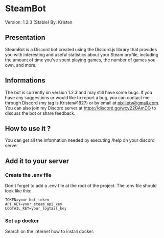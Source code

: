 # SteamBot
Version: 1.2.3 (Stable)
By: Kristen

## Presentation
SteamBot is a Discord bot created using the Discord.js library that provides you with interesting and useful statistics about your Steam profile, including the amount of time you've spent playing games, the number of games you own, and more.

## Informations
The bot is currently on version 1.2.3 and may still have some bugs. If you have any suggestions or would like to report a bug, you can contact me through Discord (my tag is Kristen#1827) or by email at pixilietv@gmail.com. You can also join my Discord server at https://discord.gg/wcy22GAmDG to discuss the bot or share feedback.  

## How to use it ?
You can get all the information needed by executing /help on your discord server

## Add it to your server
### Create the .env file
Don't forget to add a .env file at the root of the project.
The .env file should look like this:
```env
TOKEN=your_bot_token
API_KEY=your_steam_api_key
LOGTAIL_KEY=your_logtail_key
```

### Set up docker
Search on the internet how to install docker.
